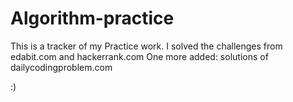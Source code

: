 # Algorithm-practice

This is a tracker of my Practice work. I solved the challenges from edabit.com and hackerrank.com
One more added:
  solutions of dailycodingproblem.com 
  
  :)
